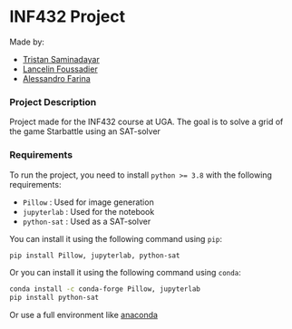 INF432 Project
======

Made by:

- [Tristan Saminadayar](mailto:tristan.saminadayar@etu.univ-grenoble-alpes.fr)
- [Lancelin Foussadier](mailto:lancelin.foussadier@etu.univ-grenoble-alpes.fr)
- [Alessandro Farina](mailto:alessandro.farina@etu.univ-grenoble-alpes.fr)

### Project Description

Project made for the INF432 course at UGA.
The goal is to solve a grid of the game Starbattle using an SAT-solver

### Requirements

To run the project, you need to install `python >= 3.8`  with the following requirements:

- `Pillow` :  Used for image generation
- `jupyterlab` : Used for the notebook
- `python-sat` : Used as a SAT-solver

You can install it using the following command using `pip`:

```sh
pip install Pillow, jupyterlab, python-sat
```

Or you can install it using the following command using `conda`:

```sh
conda install -c conda-forge Pillow, jupyterlab
pip install python-sat
```

Or use a full environment like [anaconda](https://www.anaconda.com/download/)

